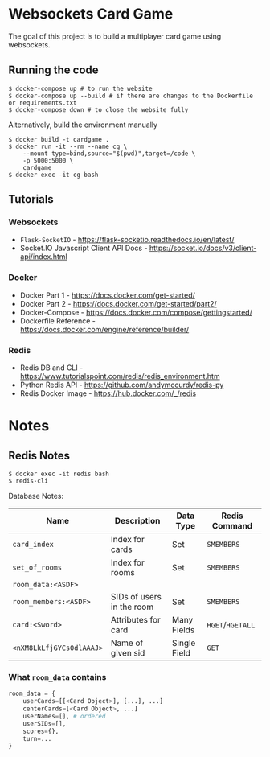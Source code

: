# Websockets Card Game

The goal of this project is to build a multiplayer card game using websockets.

## Running the code

```console
$ docker-compose up # to run the website
$ docker-compose up --build # if there are changes to the Dockerfile or requirements.txt
$ docker-compose down # to close the website fully
```


Alternatively, build the environment manually
```console
$ docker build -t cardgame .
$ docker run -it --rm --name cg \
    --mount type=bind,source="$(pwd)",target=/code \
    -p 5000:5000 \
    cardgame
$ docker exec -it cg bash 
```

## Tutorials
### Websockets
- `Flask-SocketIO` - https://flask-socketio.readthedocs.io/en/latest/
- Socket.IO Javascript Client API Docs - https://socket.io/docs/v3/client-api/index.html

### Docker
- Docker Part 1 - https://docs.docker.com/get-started/
- Docker Part 2 - https://docs.docker.com/get-started/part2/
- Docker-Compose - https://docs.docker.com/compose/gettingstarted/
- Dockerfile Reference - https://docs.docker.com/engine/reference/builder/

### Redis
- Redis DB and CLI - https://www.tutorialspoint.com/redis/redis_environment.htm
- Python Redis API - https://github.com/andymccurdy/redis-py
- Redis Docker Image - https://hub.docker.com/_/redis


# Notes

## **Redis Notes**
```console
$ docker exec -it redis bash
$ redis-cli
```

Database Notes:

Name | Description | Data Type | Redis Command
---|---|---|---
`card_index` | Index for cards | Set | `SMEMBERS`
`set_of_rooms` | Index for rooms | Set | `SMEMBERS`
`room_data:<ASDF>` | 
`room_members:<ASDF>` | SIDs of users in the room | Set | `SMEMBERS`
`card:<Sword>` | Attributes for card | Many Fields | `HGET`/`HGETALL`
`<nXM8LkLfjGYCs0dlAAAJ>` | Name of given sid | Single Field | `GET` 


### What `room_data` contains

```python
room_data = {
    userCards=[[<Card Object>], [...], ...]
    centerCards=[<Card Object>, ...]
    userNames=[], # ordered
    userSIDs=[], 
    scores={},
    turn=...
}
```